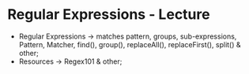 # Regular Expressions - Lecture

* Regular Expressions -> matches pattern, groups, sub-expressions, Pattern, Matcher, find(), group(), replaceAll(), replaceFirst(), split() & other;
* Resources -> Regex101 & other;
